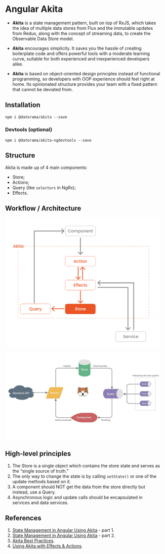 # Angular Akita

- **Akita** is a state management pattern, built on top of RxJS, which takes the idea of multiple data stores from Flux
  and the immutable updates from Redux, along with the concept of streaming data, to create the Observable Data Store
  model.


- **Akita** encourages simplicity. It saves you the hassle of creating boilerplate code and offers powerful tools with a
  moderate learning curve, suitable for both experienced and inexperienced developers alike.


- **Akita** is based on object-oriented design principles instead of functional programming, so developers with OOP
  experience should feel right at home. Its opinionated structure provides your team with a fixed pattern that cannot be
  deviated from.

## Installation

```
npm i @datorama/akita --save
```

### Devtools (optional)

```
npm i @datorama/akita-ngdevtools --save
```

## Structure

Akita is made up of 4 main components:

* Store;
* Actions;
* Query (like `selectors` in NgRx);
* Effects.

## Workflow / Architecture

![Akita lifecycle diagram](./images/akita-workflow.png)

![Akita architecture](./images/akita-architecture.webp)

## High-level principles

1. The Store is a single object which contains the store state and serves as the “single source of truth.”
2. The only way to change the state is by calling `setState()` or one of the update methods based on it.
3. A component should NOT get the data from the store directly but instead, use a Query.
4. Asynchronous logic and update calls should be encapsulated in services and data services.

## References

1. [State Management in Angular Using Akita](https://auth0.com/blog/state-management-in-angular-with-akita-1/) - part 1.
2. [State Management in Angular Using Akita](https://auth0.com/blog/state-management-in-angular-with-akita-2/) - part 2.
3. [Akita Best Practices](https://opensource.salesforce.com/akita/docs/best-practices).
4. [Using Akita with Effects & Actions](https://medium.com/fafnur/redux-в-angular-использование-akita-81456b166675).
